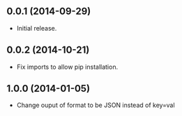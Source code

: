 ## 0.0.1 (2014-09-29)
 * Initial release.
## 0.0.2 (2014-10-21)
  * Fix imports to allow pip installation.
## 1.0.0 (2014-01-05)
  * Change ouput of format to be JSON instead of key=val
